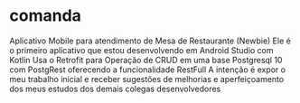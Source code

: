 # comanda
Aplicativo Mobile para atendimento de Mesa de Restaurante (Newbie)
Ele é o primeiro aplicativo que estou desenvolvendo em Android Studio com Kotlin
Usa o Retrofit para Operação de CRUD em uma base Postgresql 10 com PostgRest oferecendo a funcionalidade RestFull
A intenção é expor o meu trabalho inicial e receber sugestões de melhorias e aperfeiçoamento dos meus estudos dos demais
colegas desenvolvedores
